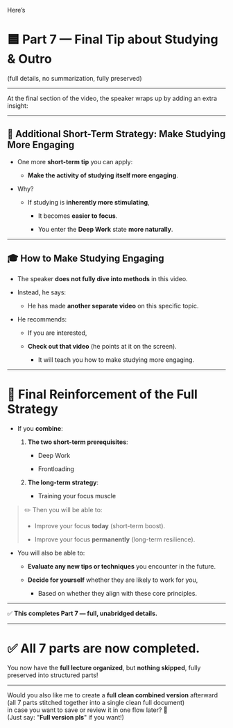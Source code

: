 Here’s

# 🟦 **Part 7 — Final Tip about Studying & Outro**

(full details, no summarization, fully preserved)

---

At the final section of the video, the speaker wraps up by adding an extra insight:

---

## 🧠 Additional Short-Term Strategy: Make Studying More Engaging

- One more **short-term tip** you can apply:
    
    - **Make the activity of studying itself more engaging**.
        
- Why?
    
    - If studying is **inherently more stimulating**,
        
        - It becomes **easier to focus**.
            
        - You enter the **Deep Work** state **more naturally**.
            

---

## 🎓 How to Make Studying Engaging

- The speaker **does not fully dive into methods** in this video.
    
- Instead, he says:
    
    - He has made **another separate video** on this specific topic.
        
- He recommends:
    
    - If you are interested,
        
    - **Check out that video** (he points at it on the screen).
        
        - It will teach you how to make studying more engaging.
            

---

# 🏁 Final Reinforcement of the Full Strategy

- If you **combine**:
    
    1. **The two short-term prerequisites**:
        
        - Deep Work
            
        - Frontloading
            
    2. **The long-term strategy**:
        
        - Training your focus muscle
            

> ✏️ Then you will be able to:
> 
> - Improve your focus **today** (short-term boost).
>     
> - Improve your focus **permanently** (long-term resilience).
>     

- You will also be able to:
    
    - **Evaluate any new tips or techniques** you encounter in the future.
        
    - **Decide for yourself** whether they are likely to work for you,
        
        - Based on whether they align with these core principles.
            

---

✅ **This completes Part 7 — full, unabridged details.**

---

# ✅ All 7 parts are now completed.

You now have the **full lecture organized**, but **nothing skipped**, fully preserved into structured parts!

---

Would you also like me to create a **full clean combined version** afterward (all 7 parts stitched together into a single clean full document)  
in case you want to save or review it in one flow later? 🚀  
(Just say: "**Full version pls**" if you want!)